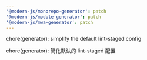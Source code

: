 ```yaml
---
'@modern-js/monorepo-generator': patch
'@modern-js/module-generator': patch
'@modern-js/mwa-generator': patch
---
```


chore(generator): simplify the default lint-staged config

chore(generator):  简化默认的 lint-staged 配置

